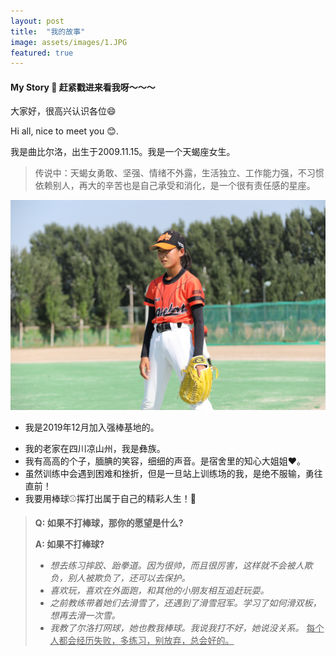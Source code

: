 ```yaml
---
layout: post
title:  "我的故事"
image: assets/images/1.JPG 
featured: true
---
```


#### My Story 👀 赶紧戳进来看我呀～～～

大家好，很高兴认识各位😄

Hi all, nice to meet you 😊.

我是曲比尔洛，出生于2009.11.15。我是一个天蝎座女生。

> 传说中：天蝎女勇敢、坚强、情绪不外露，生活独立、工作能力强，不习惯依赖别人，再大的辛苦也是自己承受和消化，是一个很有责任感的星座。

![2](../assets/images/2.JPG) 

* 我是2019年12月加入强棒基地的。
+ 我的老家在四川凉山州，我是彝族。
+ 我有高高的个子，腼腆的笑容，细细的声音。是宿舍里的知心大姐姐❤️。
+ 虽然训练中会遇到困难和挫折，但是一旦站上训练场的我，是绝不服输，勇往直前！
+ 我要用棒球⚾️挥打出属于自己的精彩人生！🎉

> **Q: 如果不打棒球，那你的愿望是什么?**
> 
> **A: 如果不打棒球?** 
> + *想去练习摔跤、跆拳道。因为很帅，而且很厉害，这样就不会被人欺负，别人被欺负了，还可以去保护。*
> + *喜欢玩，喜欢在外面跑，和其他的小朋友相互追赶玩耍。*
> + *之前教练带着她们去滑雪了，还遇到了滑雪冠军。学习了如何滑双板，想再去滑一次雪。*
> + *我教了尔洛打网球，她也教我棒球。我说我打不好，她说没关系。* <u> 每个人都会经历失败，多练习，别放弃，总会好的。 </u>
